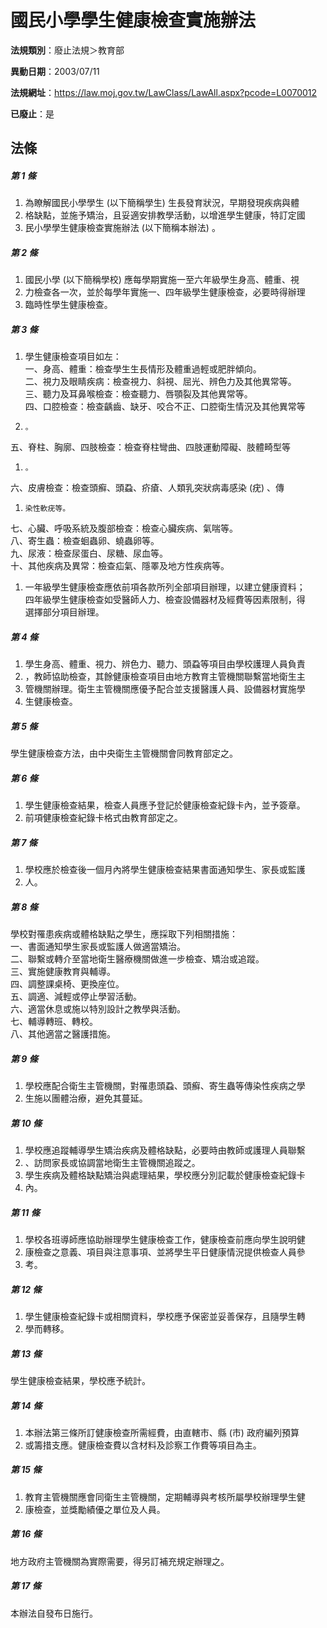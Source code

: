 # 國民小學學生健康檢查實施辦法

**法規類別**：廢止法規＞教育部

**異動日期**：2003/07/11  

**法規網址**：https://law.moj.gov.tw/LawClass/LawAll.aspx?pcode=L0070012

**已廢止**：是



## 法條
##### 第 1 條
1. 為瞭解國民小學學生 (以下簡稱學生) 生長發育狀況，早期發現疾病與體
1. 格缺點，並施予矯治，且妥適安排教學活動，以增進學生健康，特訂定國
1. 民小學學生健康檢查實施辦法 (以下簡稱本辦法) 。

##### 第 2 條
1. 國民小學 (以下簡稱學校) 應每學期實施一至六年級學生身高、體重、視
1. 力檢查各一次，並於每學年實施一、四年級學生健康檢查，必要時得辦理
1. 臨時性學生健康檢查。

##### 第 3 條
1. 學生健康檢查項目如左：  
一、身高、體重：檢查學生生長情形及體重過輕或肥胖傾向。  
二、視力及眼睛疾病：檢查視力、斜視、屈光、辨色力及其他異常等。  
三、聽力及耳鼻喉檢查：檢查聽力、唇顎裂及其他異常等。  
四、口腔檢查：檢查齲齒、缺牙、咬合不正、口腔衛生情況及其他異常等
1.     。  
五、脊柱、胸廓、四肢檢查：檢查脊柱彎曲、四肢運動障礙、肢體畸型等
1.     。  
六、皮膚檢查：檢查頭癬、頭蝨、疥瘡、人類乳突狀病毒感染 (疣) 、傳
1.     染性軟疣等。  
七、心臟、呼吸系統及腹部檢查：檢查心臟疾病、氣喘等。  
八、寄生蟲：檢查蛔蟲卵、蟯蟲卵等。  
九、尿液：檢查尿蛋白、尿糖、尿血等。  
十、其他疾病及異常：檢查疝氣、隱睪及地方性疾病等。
1. 一年級學生健康檢查應依前項各款所列全部項目辦理，以建立健康資料；  
四年級學生健康檢查如受醫師人力、檢查設備器材及經費等因素限制，得  
選擇部分項目辦理。

##### 第 4 條
1. 學生身高、體重、視力、辨色力、聽力、頭蝨等項目由學校護理人員負責
1. ，教師協助檢查，其餘健康檢查項目由地方教育主管機關聯繫當地衛生主
1. 管機關辦理。衛生主管機關應優予配合並支援醫護人員、設備器材實施學
1. 生健康檢查。

##### 第 5 條
學生健康檢查方法，由中央衛生主管機關會同教育部定之。

##### 第 6 條
1. 學生健康檢查結果，檢查人員應予登記於健康檢查紀錄卡內，並予簽章。
1. 前項健康檢查紀錄卡格式由教育部定之。

##### 第 7 條
1. 學校應於檢查後一個月內將學生健康檢查結果書面通知學生、家長或監護
1. 人。

##### 第 8 條
學校對罹患疾病或體格缺點之學生，應採取下列相關措施：  
一、書面通知學生家長或監護人做適當矯治。  
二、聯繫或轉介至當地衛生醫療機關做進一步檢查、矯治或追蹤。  
三、實施健康教育與輔導。  
四、調整課桌椅、更換座位。  
五、調適、減輕或停止學習活動。  
六、適當休息或施以特別設計之教學與活動。  
七、輔導轉班、轉校。  
八、其他適當之醫護措施。  

##### 第 9 條
1. 學校應配合衛生主管機關，對罹患頭蝨、頭癬、寄生蟲等傳染性疾病之學
1. 生施以團體治療，避免其蔓延。

##### 第 10 條
1. 學校應追蹤輔導學生矯治疾病及體格缺點，必要時由教師或護理人員聯繫
1. 、訪問家長或協調當地衛生主管機關追蹤之。
1. 學生疾病及體格缺點矯治與處理結果，學校應分別記載於健康檢查紀錄卡
1. 內。

##### 第 11 條
1. 學校各班導師應協助辦理學生健康檢查工作，健康檢查前應向學生說明健
1. 康檢查之意義、項目與注意事項、並將學生平日健康情況提供檢查人員參
1. 考。

##### 第 12 條
1. 學生健康檢查紀錄卡或相關資料，學校應予保密並妥善保存，且隨學生轉
1. 學而轉移。

##### 第 13 條
學生健康檢查結果，學校應予統計。

##### 第 14 條
1. 本辦法第三條所訂健康檢查所需經費，由直轄市、縣 (市) 政府編列預算
1. 或籌措支應。健康檢查費以含材料及診察工作費等項目為主。

##### 第 15 條
1. 教育主管機關應會同衛生主管機關，定期輔導與考核所屬學校辦理學生健
1. 康檢查，並獎勵績優之單位及人員。

##### 第 16 條
地方政府主管機關為實際需要，得另訂補充規定辦理之。

##### 第 17 條
本辦法自發布日施行。



